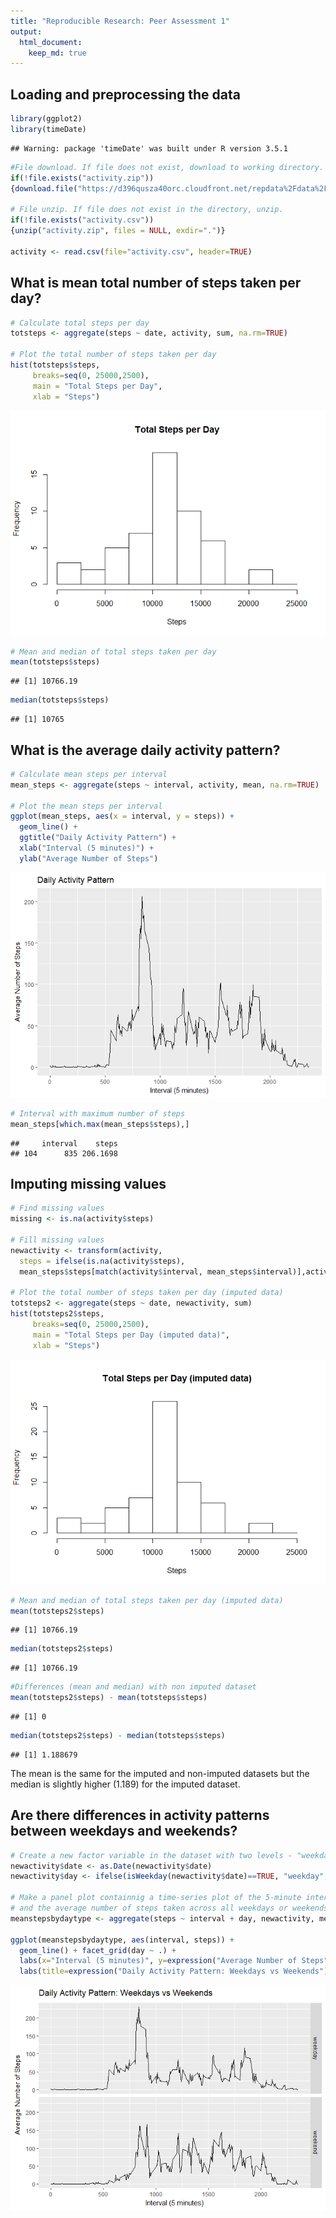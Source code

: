 ```yaml
---
title: "Reproducible Research: Peer Assessment 1"
output: 
  html_document:
    keep_md: true
---
```



## Loading and preprocessing the data

```r
library(ggplot2)
library(timeDate)
```

```
## Warning: package 'timeDate' was built under R version 3.5.1
```

```r
#File download. If file does not exist, download to working directory.
if(!file.exists("activity.zip"))
{download.file("https://d396qusza40orc.cloudfront.net/repdata%2Fdata%2Factivity.zip", "activity.zip",mode = "wb")}

# File unzip. If file does not exist in the directory, unzip.
if(!file.exists("activity.csv"))
{unzip("activity.zip", files = NULL, exdir=".")}

activity <- read.csv(file="activity.csv", header=TRUE)
```


## What is mean total number of steps taken per day?

```r
# Calculate total steps per day
totsteps <- aggregate(steps ~ date, activity, sum, na.rm=TRUE)

# Plot the total number of steps taken per day
hist(totsteps$steps,
     breaks=seq(0, 25000,2500),
     main = "Total Steps per Day",
     xlab = "Steps")
```

![](PA1_template_files/figure-html/unnamed-chunk-2-1.png)<!-- -->

```r
# Mean and median of total steps taken per day
mean(totsteps$steps)
```

```
## [1] 10766.19
```

```r
median(totsteps$steps)
```

```
## [1] 10765
```

## What is the average daily activity pattern?

```r
# Calculate mean steps per interval
mean_steps <- aggregate(steps ~ interval, activity, mean, na.rm=TRUE)

# Plot the mean steps per interval
ggplot(mean_steps, aes(x = interval, y = steps)) +
  geom_line() +
  ggtitle("Daily Activity Pattern") +
  xlab("Interval (5 minutes)") +
  ylab("Average Number of Steps")
```

![](PA1_template_files/figure-html/unnamed-chunk-3-1.png)<!-- -->

```r
# Interval with maximum number of steps
mean_steps[which.max(mean_steps$steps),]
```

```
##     interval    steps
## 104      835 206.1698
```

## Imputing missing values

```r
# Find missing values
missing <- is.na(activity$steps)

# Fill missing values
newactivity <- transform(activity, 
  steps = ifelse(is.na(activity$steps),
  mean_steps$steps[match(activity$interval, mean_steps$interval)],activity$steps))

# Plot the total number of steps taken per day (imputed data)
totsteps2 <- aggregate(steps ~ date, newactivity, sum)
hist(totsteps2$steps,
     breaks=seq(0, 25000,2500),
     main = "Total Steps per Day (imputed data)",
     xlab = "Steps")
```

![](PA1_template_files/figure-html/unnamed-chunk-4-1.png)<!-- -->

```r
# Mean and median of total steps taken per day (imputed data)
mean(totsteps2$steps)
```

```
## [1] 10766.19
```

```r
median(totsteps2$steps)
```

```
## [1] 10766.19
```

```r
#Differences (mean and median) with non imputed dataset
mean(totsteps2$steps) - mean(totsteps$steps)
```

```
## [1] 0
```

```r
median(totsteps2$steps) - median(totsteps$steps)
```

```
## [1] 1.188679
```
The mean is the same for the imputed and non-imputed datasets but the median is slightly higher (1.189) for the imputed dataset.

## Are there differences in activity patterns between weekdays and weekends?

```r
# Create a new factor variable in the dataset with two levels - "weekday" and "weekend" indicating whether a given date is a weekday or weekend day
newactivity$date <- as.Date(newactivity$date)
newactivity$day <- ifelse(isWeekday(newactivity$date)==TRUE, "weekday", "weekend")

# Make a panel plot containnig a time-series plot of the 5-minute interval
# and the average number of steps taken across all weekdays or weekends
meanstepsbydaytype <- aggregate(steps ~ interval + day, newactivity, mean)

ggplot(meanstepsbydaytype, aes(interval, steps)) + 
  geom_line() + facet_grid(day ~ .) +
  labs(x="Interval (5 minutes)", y=expression("Average Number of Steps")) + 
  labs(title=expression("Daily Activity Pattern: Weekdays vs Weekends"))
```

![](PA1_template_files/figure-html/unnamed-chunk-5-1.png)<!-- -->
